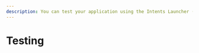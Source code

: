```yaml
---
description: You can test your application using the Intents Launcher (coming Feb 2024)
---
```


# Testing

